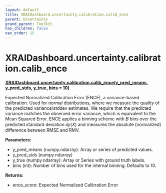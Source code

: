 ```yaml
---
layout: default
title: XRAIDashboard.uncertainty.calibration.calib_ence
parent: Uncertainty
grand_parent: Toolkit
has_children: false
nav_order: 15
---
```


# XRAIDashboard.uncertainty.calibration.calib_ence
**[XRAIDashboard.uncertainty.calibration.calib_ence(y_pred_means, y_pred_stds, y_true, bins = 10)](https://github.com/gaberamolete/XRAIDashboard/blob/main/uncertainty/calibration.py)**


Expected Normalized Calibration Error (ENCE), a variance-based calibration. Used for normal distributions, where we measure the quality of the predicted variance/stddev estimates. We require that the predicted variance matches the observed error variance, which is equivalent to the Mean Squared Error. ENCE applies a binning scheme with  𝐵 bins over the predicted standard deviation  𝜎𝑦(𝑋) and measures the absolute (normalized) difference between RMSE and RMV.


**Parameters:**
- y_pred_means (numpy.ndarray): Array or series of predicted values.
- y_pred_stds (numpy.ndarray)
- y_true (numpy.ndarray): Array or Series with ground truth labels.
- bins (int): Number of bins used for the internal binning. Defaults to 10.


**Returns:**
- ence_score: Expected Normalized Calibration Error

